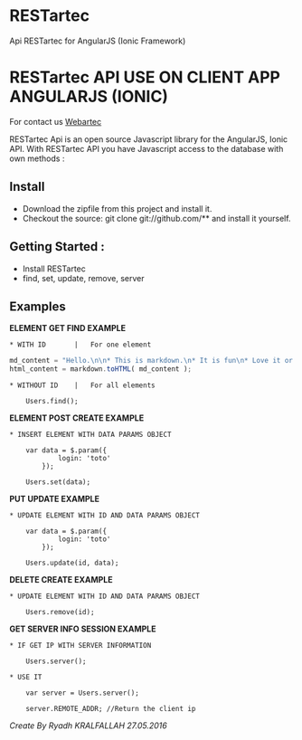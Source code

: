 # RESTartec
Api RESTartec for AngularJS (Ionic Framework)


# RESTartec API USE ON CLIENT APP ANGULARJS (IONIC)

For contact us [Webartec](http://webartec.fr/)

RESTartec Api is an open source Javascript library for the AngularJS, Ionic API. With RESTartec API you have Javascript access to the database with own methods :

## Install

* Download the zipfile from this project and install it.
* Checkout the source: git clone git://github.com/** and install it yourself.

## Getting Started :

* Install RESTartec
* find, set, update, remove, server

## Examples

**ELEMENT GET FIND EXAMPLE**

	* WITH ID 		|	For one element
```js
md_content = "Hello.\n\n* This is markdown.\n* It is fun\n* Love it or leave it."
html_content = markdown.toHTML( md_content );
```
	* WITHOUT ID 	|	For all elements

		Users.find();

**ELEMENT POST CREATE EXAMPLE**

	* INSERT ELEMENT WITH DATA PARAMS OBJECT
	
		var data = $.param({
			    login: 'toto'
			});

		Users.set(data);

**PUT UPDATE EXAMPLE**

	* UPDATE ELEMENT WITH ID AND DATA PARAMS OBJECT

		var data = $.param({
			    login: 'toto'
			});

		Users.update(id, data);

**DELETE CREATE EXAMPLE**

	* UPDATE ELEMENT WITH ID AND DATA PARAMS OBJECT

		Users.remove(id);

**GET SERVER INFO SESSION EXAMPLE**

	* IF GET IP WITH SERVER INFORMATION

		Users.server();

	* USE IT
		
		var server = Users.server();

		server.REMOTE_ADDR; //Return the client ip

*Create By Ryadh KRALFALLAH 27.05.2016*

